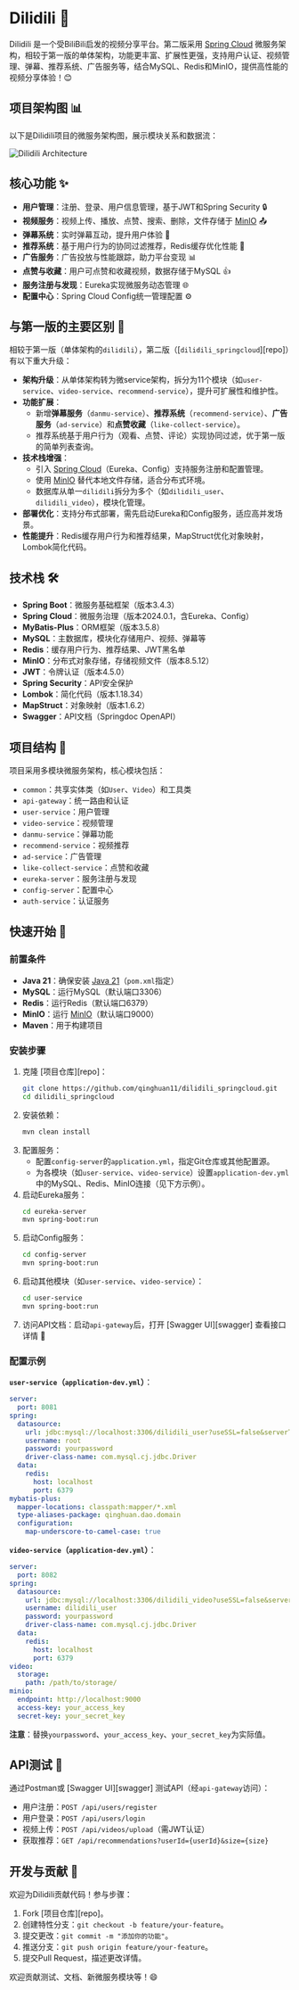 # Dilidili 🎥

Dilidili 是一个受BiliBili启发的视频分享平台。第二版采用 [Spring Cloud](https://spring.io/projects/spring-cloud) 微服务架构，相较于第一版的单体架构，功能更丰富、扩展性更强，支持用户认证、视频管理、弹幕、推荐系统、广告服务等，结合MySQL、Redis和MinIO，提供高性能的视频分享体验！😊

## 项目架构图 📊

以下是Dilidili项目的微服务架构图，展示模块关系和数据流：

![Dilidili Architecture](./docs/architecture.png)

## 核心功能 ✨

- **用户管理**：注册、登录、用户信息管理，基于JWT和Spring Security 🔒
- **视频服务**：视频上传、播放、点赞、搜索、删除，文件存储于 [MinIO](https://min.io/) 📤
- **弹幕系统**：实时弹幕互动，提升用户体验 💬
- **推荐系统**：基于用户行为的协同过滤推荐，Redis缓存优化性能 🎯
- **广告服务**：广告投放与性能跟踪，助力平台变现 📊
- **点赞与收藏**：用户可点赞和收藏视频，数据存储于MySQL 👍
- **服务注册与发现**：Eureka实现微服务动态管理 🌐
- **配置中心**：Spring Cloud Config统一管理配置 ⚙️

## 与第一版的主要区别 🚀

相较于第一版（单体架构的`dilidili`），第二版（[`dilidili_springcloud`][repo]）有以下重大升级：
- **架构升级**：从单体架构转为微service架构，拆分为11个模块（如`user-service`、`video-service`、`recommend-service`），提升可扩展性和维护性。
- **功能扩展**：
  - 新增**弹幕服务**（`danmu-service`）、**推荐系统**（`recommend-service`）、**广告服务**（`ad-service`）和**点赞收藏**（`like-collect-service`）。
  - 推荐系统基于用户行为（观看、点赞、评论）实现协同过滤，优于第一版的简单列表查询。
- **技术栈增强**：
  - 引入 [Spring Cloud](https://spring.io/projects/spring-cloud)（Eureka、Config）支持服务注册和配置管理。
  - 使用 [MinIO](https://min.io/) 替代本地文件存储，适合分布式环境。
  - 数据库从单一`dilidili`拆分为多个（如`dilidili_user`、`dilidili_video`），模块化管理。
- **部署优化**：支持分布式部署，需先启动Eureka和Config服务，适应高并发场景。
- **性能提升**：Redis缓存用户行为和推荐结果，MapStruct优化对象映射，Lombok简化代码。

## 技术栈 🛠️

- **Spring Boot**：微服务基础框架（版本3.4.3）
- **Spring Cloud**：微服务治理（版本2024.0.1，含Eureka、Config）
- **MyBatis-Plus**：ORM框架（版本3.5.8）
- **MySQL**：主数据库，模块化存储用户、视频、弹幕等
- **Redis**：缓存用户行为、推荐结果、JWT黑名单
- **MinIO**：分布式对象存储，存储视频文件（版本8.5.12）
- **JWT**：令牌认证（版本4.5.0）
- **Spring Security**：API安全保护
- **Lombok**：简化代码（版本1.18.34）
- **MapStruct**：对象映射（版本1.6.2）
- **Swagger**：API文档（Springdoc OpenAPI）

## 项目结构 📂

项目采用多模块微服务架构，核心模块包括：
- `common`：共享实体类（如`User`、`Video`）和工具类
- `api-gateway`：统一路由和认证
- `user-service`：用户管理
- `video-service`：视频管理
- `danmu-service`：弹幕功能
- `recommend-service`：视频推荐
- `ad-service`：广告管理
- `like-collect-service`：点赞和收藏
- `eureka-server`：服务注册与发现
- `config-server`：配置中心
- `auth-service`：认证服务

## 快速开始 🚀

### 前置条件
- **Java 21**：确保安装 [Java 21](https://www.oracle.com/java/technologies/javase/jdk21-archive-downloads.html)（`pom.xml`指定）
- **MySQL**：运行MySQL（默认端口3306）
- **Redis**：运行Redis（默认端口6379）
- **MinIO**：运行 [MinIO](https://min.io/docs/minio/container/index.html)（默认端口9000）
- **Maven**：用于构建项目

### 安装步骤
1. 克隆 [项目仓库][repo]：
   ```bash
   git clone https://github.com/qinghuan11/dilidili_springcloud.git
   cd dilidili_springcloud
   ```
2. 安装依赖：
   ```bash
   mvn clean install
   ```
3. 配置服务：
   - 配置`config-server`的`application.yml`，指定Git仓库或其他配置源。
   - 为各模块（如`user-service`、`video-service`）设置`application-dev.yml`中的MySQL、Redis、MinIO连接（见下方示例）。
4. 启动Eureka服务：
   ```bash
   cd eureka-server
   mvn spring-boot:run
   ```
5. 启动Config服务：
   ```bash
   cd config-server
   mvn spring-boot:run
   ```
6. 启动其他模块（如`user-service`、`video-service`）：
   ```bash
   cd user-service
   mvn spring-boot:run
   ```
7. 访问API文档：启动`api-gateway`后，打开 [Swagger UI][swagger] 查看接口详情 📜

### 配置示例
**`user-service`（`application-dev.yml`）**：
```yaml
server:
  port: 8081
spring:
  datasource:
    url: jdbc:mysql://localhost:3306/dilidili_user?useSSL=false&serverTimezone=UTC
    username: root
    password: yourpassword
    driver-class-name: com.mysql.cj.jdbc.Driver
  data:
    redis:
      host: localhost
      port: 6379
mybatis-plus:
  mapper-locations: classpath:mapper/*.xml
  type-aliases-package: qinghuan.dao.domain
  configuration:
    map-underscore-to-camel-case: true
```

**`video-service`（`application-dev.yml`）**：
```yaml
server:
  port: 8082
spring:
  datasource:
    url: jdbc:mysql://localhost:3306/dilidili_video?useSSL=false&serverTimezone=UTC
    username: dilidili_user
    password: yourpassword
    driver-class-name: com.mysql.cj.jdbc.Driver
  data:
    redis:
      host: localhost
      port: 6379
video:
  storage:
    path: /path/to/storage/
minio:
  endpoint: http://localhost:9000
  access-key: your_access_key
  secret-key: your_secret_key
```

**注意**：替换`yourpassword`、`your_access_key`、`your_secret_key`为实际值。

## API测试 🧪

通过Postman或 [Swagger UI][swagger] 测试API（经`api-gateway`访问）：
- 用户注册：`POST /api/users/register`
- 用户登录：`POST /api/users/login`
- 视频上传：`POST /api/videos/upload`（需JWT认证）
- 获取推荐：`GET /api/recommendations?userId={userId}&size={size}`

## 开发与贡献 🤝

欢迎为Dilidili贡献代码！参与步骤：
1. Fork [项目仓库][repo]。
2. 创建特性分支：`git checkout -b feature/your-feature`。
3. 提交更改：`git commit -m "添加你的功能"`。
4. 推送分支：`git push origin feature/your-feature`。
5. 提交Pull Request，描述更改详情。

欢迎贡献测试、文档、新微服务模块等！😄
